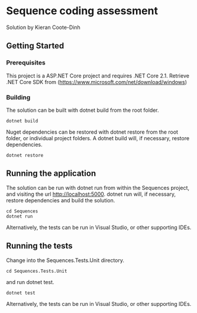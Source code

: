 # Sequence coding assessment

Solution by Kieran Coote-Dinh 

## Getting Started

### Prerequisites

This project is a ASP.NET Core project and requires .NET Core 2.1. Retrieve .NET Core SDK from (https://www.microsoft.com/net/download/windows)

### Building

The solution can be built with dotnet build from the root folder.

```
dotnet build
```

Nuget dependencies can be restored with dotnet restore from the root folder, or individual project folders. A dotnet build will, if necessary, restore dependencies.  

```
dotnet restore
```

## Running the application

The solution can be run with dotnet run from within the Sequences project, and visiting the url [http://localhost:5000](http://localhost:5000). dotnet run will, if necessary, restore dependencies and build the solution.

```
cd Sequences
dotnet run
```

Alternatively, the tests can be run in Visual Studio, or other supporting IDEs.

## Running the tests

Change into the Sequences.Tests.Unit directory.

```
cd Sequences.Tests.Unit
```

and run dotnet test.

```
dotnet test
```

Alternatively, the tests can be run in Visual Studio, or other supporting IDEs.
